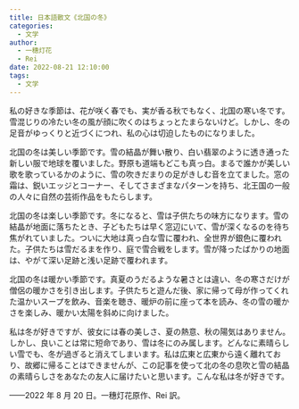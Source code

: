 ```yaml
---
title: 日本語散文《北国の冬》
categories: 
  - 文学
author:
  - 一穗灯花
  - Rei
date: 2022-08-21 12:10:00
tags:
  - 文学
---
```



私の好きな季節は、花が咲く春でも、実が香る秋でもなく、北国の寒い冬です。雪混じりの冷たい冬の風が顔に吹くのはちょっとたまらないけど。しかし、冬の足音がゆっくりと近づくにつれ、私の心は切迫したものになりました。

  北国の冬は美しい季節です。雪の結晶が舞い散り、白い翡翠のように透き通った新しい服で地球を覆いました。野原も道端もどこも真っ白。まるで誰かが美しい歌を歌っているかのように、雪の吹きだまりの足がきしむ音を立てました。窓の霜は、鋭いエッジとコーナー、そしてさまざまなパターンを持ち、北王国の一般の人々に自然の芸術作品をもたらします。
  
  北国の冬は楽しい季節です。冬になると、雪は子供たちの味方になります。雪の結晶が地面に落ちたとき、子どもたちは早く窓辺にいて、雪が深くなるのを待ち焦がれていました。ついに大地は真っ白な雪に覆われ、全世界が銀色に覆われた。子供たちは雪だるまを作り、庭で雪合戦をします。雪が降ったばかりの地面は、やがて深い足跡と浅い足跡で覆われます。
  
  北国の冬は暖かい季節です。真夏のうだるような暑さとは違い、冬の寒さだけが僧侶の暖かさを引き出します。子供たちと遊んだ後、家に帰って母が作ってくれた温かいスープを飲み、音楽を聴き、暖炉の前に座って本を読み、冬の雪の暖かさを楽しみ、暖かい太陽を斜めに向けました。
  
  私は冬が好きですが、彼女には春の美しさ、夏の熱意、秋の陽気はありません。しかし、良いことは常に短命であり、雪は冬にのみ属します。どんなに素晴らしい雪でも、冬が過ぎると消えてしまいます。私は広東と広東から遠く離れており、故郷に帰ることはできませんが、この記事を使って北の冬の息吹と雪の結晶の素晴らしさをあなたの友人に届けたいと思います。こんな私は冬が好きです。
  
  
  
  
  
  ——2022 年 8 月 20 日。一穗灯花原作、Rei 訳。
